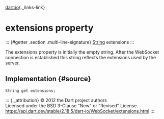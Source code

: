 [dart:io](../../dart-io/dart-io-library){._links-link}

extensions property
===================

::: {#getter .section .multi-line-signature}
[String](../../dart-core/string-class) extensions
:::

The extensions property is initially the empty string. After the
WebSocket connection is established this string reflects the extensions
used by the server.

Implementation {#source}
--------------

``` {.language-dart data-language="dart"}
String get extensions;
```

::: {._attribution}
© 2012 the Dart project authors\
Licensed under the BSD 3-Clause \"New\" or \"Revised\" License.\
<https://api.dart.dev/stable/2.18.5/dart-io/WebSocket/extensions.html>
:::
